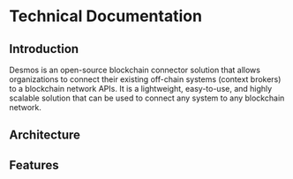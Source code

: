 # Technical Documentation

## Introduction
Desmos is an open-source blockchain connector solution that allows organizations to connect their existing off-chain systems (context brokers) to a blockchain network APIs. It is a lightweight, easy-to-use, and highly scalable solution that can be used to connect any system to any blockchain network.

## Architecture

## Features

### 
